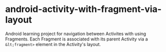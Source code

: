 # android-activity-with-fragment-via-layout
Android learning project for navigation between Activites with using Fragments. Each Fragment is associated with its parent Activity via a `&lt;fragment>` element in the Activity's layout.
